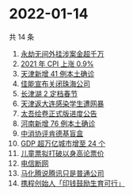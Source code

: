 # 2022-01-14

共 14 条

<!-- BEGIN ZHIHUSEARCH -->
<!-- 最后更新时间 Fri Jan 14 2022 02:14:57 GMT+0800 (China Standard Time) -->
1. [永劫无间外挂涉案金超千万](https://www.zhihu.com/search?q=永劫无间)
1. [2021 年 CPI 上涨 0.9% ](https://www.zhihu.com/search?q=2021cpi)
1. [天津新增 41 例本土确诊](https://www.zhihu.com/search?q=天津疫情)
1. [佳能宣布关闭珠海公司](https://www.zhihu.com/search?q=佳能)
1. [长津湖 2 定档春节](https://www.zhihu.com/search?q=水门桥)
1. [天津返大连感染学生遭网暴](https://www.zhihu.com/search?q=感染学生被网暴)
1. [太吾绘卷正式版进度公告](https://www.zhihu.com/search?q=太吾绘卷)
1. [河南新增 76 例本土确诊](https://www.zhihu.com/search?q=河南疫情)
1. [中消协评肯德基盲盒](https://www.zhihu.com/search?q=肯德基盲盒)
1. [GDP 超万亿城市增至 24 个](https://www.zhihu.com/search?q=GDP超万亿城市)
1. [儿童票拟打破以身高论票价](https://www.zhihu.com/search?q=儿童票)
1. [电信断网](https://www.zhihu.com/search?q=电信断网)
1. [马化腾说腾讯只是普通公司](https://www.zhihu.com/search?q=马化腾)
1. [携程创始人「印钱鼓励生育可行」](https://www.zhihu.com/search?q=携程创始人)
<!-- END ZHIHUSEARCH -->
